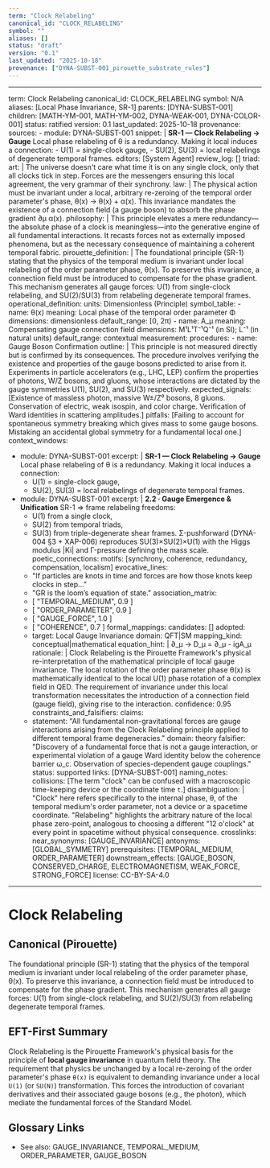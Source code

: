 ```yaml
---
term: "Clock Relabeling"
canonical_id: "CLOCK_RELABELING"
symbol: ""
aliases: []
status: "draft"
version: "0.1"
last_updated: "2025-10-18"
provenance: ["DYNA-SUBST-001_pirouette_substrate_rules"]
---
```


---
term: Clock Relabeling
canonical_id: CLOCK_RELABELING
symbol: N/A
aliases: [Local Phase Invariance, SR-1]
parents: [DYNA-SUBST-001]
children: [MATH-YM-001, MATH-YM-002, DYNA-WEAK-001, DYNA-COLOR-001]
status: ratified
version: 0.1
last_updated: 2025-10-18
provenance:
  sources:
    - module: DYNA-SUBST-001
      snippet: |
        **SR-1 — Clock Relabeling → Gauge**
        Local phase relabeling of θ is a redundancy.
        Making it local induces a connection:
        - U(1) = single-clock gauge,
        - SU(2), SU(3) = local relabelings of degenerate temporal frames.
  editors: [System Agent]
  review_log: []
triad:
  art: |
    The universe doesn't care what time it is on any single clock, only that all clocks tick in step. Forces are the messengers ensuring this local agreement, the very grammar of their synchrony.
  law: |
    The physical action must be invariant under a local, arbitrary re-zeroing of the temporal order parameter's phase, θ(x) → θ(x) + α(x). This invariance mandates the existence of a connection field (a gauge boson) to absorb the phase gradient ∂μ α(x).
  philosophy: |
    This principle elevates a mere redundancy—the absolute phase of a clock is meaningless—into the generative engine of all fundamental interactions. It recasts forces not as externally imposed phenomena, but as the necessary consequence of maintaining a coherent temporal fabric.
pirouette_definition: |
  The foundational principle (SR-1) stating that the physics of the temporal medium is invariant under local relabeling of the order parameter phase, θ(x). To preserve this invariance, a connection field must be introduced to compensate for the phase gradient. This mechanism generates all gauge forces: U(1) from single-clock relabeling, and SU(2)/SU(3) from relabeling degenerate temporal frames.
operational_definition:
  units: Dimensionless (Principle)
  symbol_table:
    - name: θ(x)
      meaning: Local phase of the temporal order parameter Φ
      dimensions: dimensionless
      default_range: [0, 2π)
    - name: A_μ
      meaning: Compensating gauge connection field
      dimensions: M¹L¹T⁻¹Q⁻¹ (in SI); L⁻¹ (in natural units)
      default_range: contextual
  measurement:
    procedures:
      - name: Gauge Boson Confirmation
        outline: |
          This principle is not measured directly but is confirmed by its consequences. The procedure involves verifying the existence and properties of the gauge bosons predicted to arise from it. Experiments in particle accelerators (e.g., LHC, LEP) confirm the properties of photons, W/Z bosons, and gluons, whose interactions are dictated by the gauge symmetries U(1), SU(2), and SU(3) respectively.
        expected_signals: [Existence of massless photon, massive W±/Z⁰ bosons, 8 gluons. Conservation of electric, weak isospin, and color charge. Verification of Ward identities in scattering amplitudes.]
        pitfalls: [Failing to account for spontaneous symmetry breaking which gives mass to some gauge bosons. Mistaking an accidental global symmetry for a fundamental local one.]
context_windows:
  - module: DYNA-SUBST-001
    excerpt: |
      **SR-1 — Clock Relabeling → Gauge**
      Local phase relabeling of θ is a redundancy.
      Making it local induces a connection:
      - U(1) = single-clock gauge,
      - SU(2), SU(3) = local relabelings of degenerate temporal frames.
  - module: DYNA-SUBST-001
    excerpt: |
      **2.2 · Gauge Emergence & Unification**
      SR-1 ⇒ frame relabeling freedoms:
      - U(1) from a single clock,
      - SU(2) from temporal triads,
      - SU(3) from triple-degenerate shear frames.
      Σ-pushforward (DYNA-004 §3 + XAP-006) reproduces SU(3)×SU(2)×U(1) with the Higgs modulus |Ki| and Γ-pressure defining the mass scale.
poetic_connections:
  motifs: [synchrony, coherence, redundancy, compensation, localism]
  evocative_lines:
    - "If particles are knots in time and forces are how those knots keep clocks in step..."
    - "GR is the loom’s equation of state."
  association_matrix:
    - [ "TEMPORAL_MEDIUM", 0.9 ]
    - [ "ORDER_PARAMETER", 0.9 ]
    - [ "GAUGE_FORCE", 1.0 ]
    - [ "COHERENCE", 0.7 ]
formal_mappings:
  candidates: []
  adopted:
    - target: Local Gauge Invariance
      domain: QFT|SM
      mapping_kind: conceptual|mathematical
      equation_hint: |
        ∂_μ → D_μ = ∂_μ - igA_μ
      rationale: |
        Clock Relabeling is the Pirouette Framework's physical re-interpretation of the mathematical principle of local gauge invariance. The local rotation of the order parameter phase θ(x) is mathematically identical to the local U(1) phase rotation of a complex field in QED. The requirement of invariance under this local transformation necessitates the introduction of a connection field (gauge field), giving rise to the interaction.
      confidence: 0.95
constraints_and_falsifiers:
  claims:
    - statement: "All fundamental non-gravitational forces are gauge interactions arising from the Clock Relabeling principle applied to different temporal frame degeneracies."
      domain: theory
      falsifier: "Discovery of a fundamental force that is not a gauge interaction, or experimental violation of a gauge Ward identity below the coherence barrier ω_c. Observation of species-dependent gauge couplings."
      status: supported
      links: [DYNA-SUBST-001]
naming_notes:
  collisions: [The term "clock" can be confused with a macroscopic time-keeping device or the coordinate time `t`.]
  disambiguation: |
    "Clock" here refers specifically to the internal phase, θ, of the temporal medium's order parameter, not a device or a spacetime coordinate. "Relabeling" highlights the arbitrary nature of the local phase zero-point, analogous to choosing a different "12 o'clock" at every point in spacetime without physical consequence.
crosslinks:
  near_synonyms: [GAUGE_INVARIANCE]
  antonyms: [GLOBAL_SYMMETRY]
  prerequisites: [TEMPORAL_MEDIUM, ORDER_PARAMETER]
  downstream_effects: [GAUGE_BOSON, CONSERVED_CHARGE, ELECTROMAGNETISM, WEAK_FORCE, STRONG_FORCE]
license: CC-BY-SA-4.0
---

# Clock Relabeling

## Canonical (Pirouette)
The foundational principle (SR-1) stating that the physics of the temporal medium is invariant under local relabeling of the order parameter phase, θ(x). To preserve this invariance, a connection field must be introduced to compensate for the phase gradient. This mechanism generates all gauge forces: U(1) from single-clock relabeling, and SU(2)/SU(3) from relabeling degenerate temporal frames.

## EFT-First Summary
Clock Relabeling is the Pirouette Framework's physical basis for the principle of **local gauge invariance** in quantum field theory. The requirement that physics be unchanged by a local re-zeroing of the order parameter's phase `θ(x)` is equivalent to demanding invariance under a local `U(1)` (or `SU(N)`) transformation. This forces the introduction of covariant derivatives and their associated gauge bosons (e.g., the photon), which mediate the fundamental forces of the Standard Model.

## Glossary Links
- See also: GAUGE_INVARIANCE, TEMPORAL_MEDIUM, ORDER_PARAMETER, GAUGE_BOSON